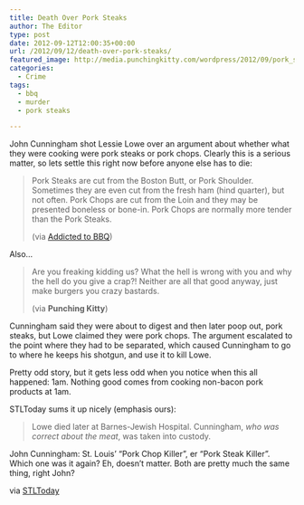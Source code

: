 ```yaml
---
title: Death Over Pork Steaks
author: The Editor
type: post
date: 2012-09-12T12:00:35+00:00
url: /2012/09/12/death-over-pork-steaks/
featured_image: http://media.punchingkitty.com/wordpress/2012/09/pork_steak_killer.jpg
categories:
  - Crime
tags:
  - bbq
  - murder
  - pork steaks

---
```

John Cunningham shot Lessie Lowe over an argument about whether what they were cooking were pork steaks or pork chops. Clearly this is a serious matter, so lets settle this right now before anyone else has to die:

> Pork Steaks are cut from the Boston Butt, or Pork Shoulder. Sometimes they are even cut from the fresh ham (hind quarter), but not often. Pork Chops are cut from the Loin and they may be presented boneless or bone-in. Pork Chops are normally more tender than the Pork Steaks.
> 
> (via <a href="http://addictedtobbq.proboards.com/index.cgi?board=term&action=display&thread=5085" target="_blank">Addicted to BBQ</a>)

Also&#8230;

> Are you freaking kidding us? What the hell is wrong with you and why the hell do you give a crap?! Neither are all that good anyway, just make burgers you crazy bastards.
> 
> (via **Punching Kitty**)

Cunningham said they were about to digest and then later poop out, pork steaks, but Lowe claimed they were pork chops. The argument escalated to the point where they had to be separated, which caused Cunningham to go to where he keeps his shotgun, and use it to kill Lowe.

Pretty odd story, but it gets less odd when you notice when this all happened: 1am. Nothing good comes from cooking non-bacon pork products at 1am.

STLToday sums it up nicely (emphasis ours):

> Lowe died later at Barnes-Jewish Hospital. Cunningham, _who was correct about the meat_, was taken into custody.

John Cunningham: St. Louis&#8217; &#8220;Pork Chop Killer&#8221;, er &#8220;Pork Steak Killer&#8221;. Which one was it again? Eh, doesn&#8217;t matter. Both are pretty much the same thing, right John?

via <a href="http://www.stltoday.com/news/local/crime-and-courts/article_a281ed60-fc21-11e1-b1fc-001a4bcf6878.html" target="_blank">STLToday</a>